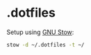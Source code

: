 # .dotfiles

Setup using [GNU Stow](https://www.gnu.org/software/stow/):

```sh
stow -d ~/.dotfiles -t ~/
```
